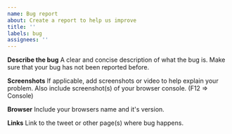 ```yaml
---
name: Bug report
about: Create a report to help us improve
title: ''
labels: bug
assignees: ''
---
```


**Describe the bug**
A clear and concise description of what the bug is. Make sure that your bug has not been reported before.

**Screenshots**
If applicable, add screenshots or video to help explain your problem. Also include screenshot(s) of your browser console. (F12 => Console)

**Browser**
Include your browsers name and it's version.

**Links**
Link to the tweet or other page(s) where bug happens.
